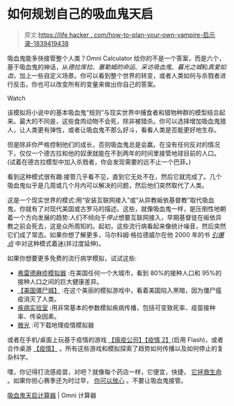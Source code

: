 # 如何规划自己的吸血鬼天启

> 原文:[https://life hacker . com/how-to-plan-your-own-vampire-启示录-1839419438](https://lifehacker.com/how-to-plan-your-own-vampire-apocalypse-1839419438)

吸血鬼能多快接管整个人类？Omni Calculator 给你的不是一个答案，而是六个，基于吸血鬼的神话，从*德拉库拉*、*塞勒姆的命运*、*采访吸血鬼*、*暮光之城*和*真爱如血*，加上一些自定义场景。你可以看到整个世界的转变，或者人类如何与杀戮者进行反击。你也可以改变所有的变量来做出你自己的答案。

Watch

该模拟将小说中的基本吸血鬼“规则”与现实世界中捕食者和猎物种群的模型结合起来。最大的不同是，这些食肉动物不会死，除非被猎杀。你可以选择增加吸血鬼猎人，让人类更有弹性，或者让吸血鬼不那么好斗，看看人类是否能更好地生存。

但是除非你严格控制他们的成长，否则吸血鬼总是会赢。在没有任何反对的情况下，仅仅一个德古拉和他的奴隶就能在不到两年的时间里接管地球目前的人口。(试着在德古拉模型中加入杀戮者，你会发现需要的远不止一个巴菲。)

看到这种模式很有趣:接管几乎看不见，直到它无处不在，然后它就完成了。几个吸血鬼似乎是几周或几个月内可以解决的问题，然后他们突然取代了人类。

这是一个现实世界的模式:用“安装互联网接入”或“从异教皈依基督教”取代吸血鬼，你就有了对现代美国或古罗马的描述。这些，就像吸血鬼一样，是压倒性地朝着一个方向发展的趋势:人们不倾向于*停止*想要互联网接入，早期基督徒在皈依异教之前会死去，这是众所周知的。起初，这些流行病看起来像统计噪音，然后突然它们成了常态。如果你想了解更多，马尔科姆·格拉德威尔在他 2000 年的书 [*引爆点*](https://www.amazon.com/Tipping-Point-Little-Things-Difference/dp/0316346624?asc_campaign=InlineText&asc_refurl=https://lifehacker.com/how-to-plan-your-own-vampire-apocalypse-1839419438&asc_source=&tag=kinjalifehackerlink-20) 中对这种模式着迷(并过度延伸)。

如果你想要更多免费的流行病学模拟，试试这些:

*   [弗雷德麻疹模拟器](https://fred.publichealth.pitt.edu/measles) :在美国任何一个大城市，看到 80%的接种人口和 95%的接种人口之间的巨大健康差异。
*   [【美国僵尸城】](http://mattbierbaum.github.io/zombies-usa/) :在这个美丽的模拟游戏中，看着美国陷入黑暗，因为僵尸瘟疫消灭了人类。
*   [疾病实验室](https://www.learner.org/courses/envsci/interactives/disease/disease.html) :用非常基本的参数模拟疾病传播，包括可变致死率、疫苗接种率、传染因素。
*   [微光](http://www.gleamviz.org/simulator/) :可下载地理疫情模拟器

或者在手机/桌面上玩基于疫情的游戏 [【瘟疫公司】](https://www.ndemiccreations.com/en/22-plague-inc)[【疫情 2】](http://pandemic2.org/)(启用 Flash)，或者合作桌游 [【疫情】](https://boardgamegeek.com/boardgame/30549/pandemic) 。所有这些游戏和模拟探索了趋势如何传播以及如何停止的复杂科学。

嘿，你记得打流感疫苗，对吧？就像每个药店一样，它便宜，快捷， [它拯救生命](https://vitals.lifehacker.com/hey-asshole-the-flu-shot-isnt-about-you-1829720979) 。如果你担心赛季还为时过早， [你可以放心](https://vitals.lifehacker.com/is-it-too-early-to-get-a-flu-shot-1837287127) 。不要让吸血鬼接管。

[吸血鬼天启计算器](https://www.omnicalculator.com/other/humans-vs-vampires) | Omni 计算器